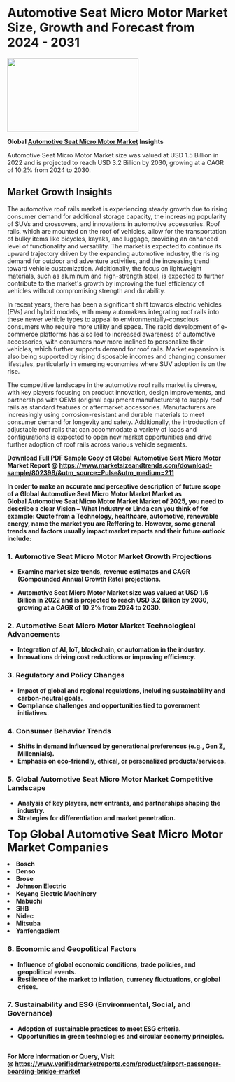 <H1>Automotive Seat Micro Motor Market Size, Growth and Forecast from 2024 - 2031</H1><img class="aligncenter size-medium wp-image-584254" src="https://thirdeyenews.in/wp-content/uploads/2024/09/Global-Market-Research-300x168.jpeg" alt="" width="300" height="168" /><p><strong>Global&nbsp;<a href="https://www.marketsizeandtrends.com/download-sample/802398/&amp;utm_source=Pulse&amp;utm_medium=211">Automotive Seat Micro Motor Market</a> Insights</strong></p><p>Automotive Seat Micro Motor Market size was valued at USD 1.5 Billion in 2022 and is projected to reach USD 3.2 Billion by 2030, growing at a CAGR of 10.2% from 2024 to 2030.</p><p><h2>Market Growth Insights</h2> <p>The automotive roof rails market is experiencing steady growth due to rising consumer demand for additional storage capacity, the increasing popularity of SUVs and crossovers, and innovations in automotive accessories. Roof rails, which are mounted on the roof of vehicles, allow for the transportation of bulky items like bicycles, kayaks, and luggage, providing an enhanced level of functionality and versatility. The market is expected to continue its upward trajectory driven by the expanding automotive industry, the rising demand for outdoor and adventure activities, and the increasing trend toward vehicle customization. Additionally, the focus on lightweight materials, such as aluminum and high-strength steel, is expected to further contribute to the market's growth by improving the fuel efficiency of vehicles without compromising strength and durability.</p> <p><strong></strong></p> <p>In recent years, there has been a significant shift towards electric vehicles (EVs) and hybrid models, with many automakers integrating roof rails into these newer vehicle types to appeal to environmentally-conscious consumers who require more utility and space. The rapid development of e-commerce platforms has also led to increased awareness of automotive accessories, with consumers now more inclined to personalize their vehicles, which further supports demand for roof rails. Market expansion is also being supported by rising disposable incomes and changing consumer lifestyles, particularly in emerging economies where SUV adoption is on the rise.</p> <p>The competitive landscape in the automotive roof rails market is diverse, with key players focusing on product innovation, design improvements, and partnerships with OEMs (original equipment manufacturers) to supply roof rails as standard features or aftermarket accessories. Manufacturers are increasingly using corrosion-resistant and durable materials to meet consumer demand for longevity and safety. Additionally, the introduction of adjustable roof rails that can accommodate a variety of loads and configurations is expected to open new market opportunities and drive further adoption of roof rails across various vehicle segments.</p> <p><strong></p><p><span class=""><strong>Download Full PDF Sample Copy of Global Automotive Seat Micro Motor Market Report</strong> @ <a href="https://www.marketsizeandtrends.com/download-sample/802398/&amp;utm_source=Pulse&amp;utm_medium=211" target="_blank">https://www.marketsizeandtrends.com/download-sample/802398/&amp;utm_source=Pulse&amp;utm_medium=211</a></span></p><p>In order to make an accurate and perceptive description of future scope of a Global&nbsp;Automotive Seat Micro Motor Market Market as Global&nbsp;Automotive Seat Micro Motor Market Market of 2025, you need to describe a clear Vision &ndash; What Industry or Linda can you think of for example: Quote from a Technology, healthcare, automotive, renewable energy, name the market you are Reffering to. However, some general trends and factors usually impact market reports and their future outlook include:</p><h3>1.&nbsp;<strong>Automotive Seat Micro Motor Market Growth Projections</strong></h3><ul><li>Examine market size trends, revenue estimates and CAGR (Compounded Annual Growth Rate) projections.</li><li><p>Automotive Seat Micro Motor Market size was valued at USD 1.5 Billion in 2022 and is projected to reach USD 3.2 Billion by 2030, growing at a CAGR of 10.2% from 2024 to 2030.</p></li></ul><h3>2.&nbsp;<strong>Automotive Seat Micro Motor Market Technological Advancements</strong></h3><ul><li>Integration of AI, IoT, blockchain, or automation in the industry.</li><li>Innovations driving cost reductions or improving efficiency.</li></ul><h3>3.&nbsp;<strong>Regulatory and Policy Changes</strong></h3><ul><li>Impact of global and regional regulations, including sustainability and carbon-neutral goals.</li><li>Compliance challenges and opportunities tied to government initiatives.</li></ul><h3>4.&nbsp;<strong>Consumer Behavior Trends</strong></h3><ul><li>Shifts in demand influenced by generational preferences (e.g., Gen Z, Millennials).</li><li>Emphasis on eco-friendly, ethical, or personalized products/services.</li></ul><h3>5.&nbsp;<strong>Global Automotive Seat Micro Motor Market Competitive Landscape</strong></h3><ul><li>Analysis of key players, new entrants, and partnerships shaping the industry.</li><li>Strategies for differentiation and market penetration.</li></ul><p data-pm-slice="1 1 []"><span style="color: inherit; font-family: inherit; font-size: 25px;">Top Global Automotive Seat Micro Motor Market Companies</span></p><div class="" data-test-id=""><p><li>Bosch</li><li> Denso</li><li> Brose</li><li> Johnson Electric</li><li> Keyang Electric Machinery</li><li> Mabuchi</li><li> SHB</li><li> Nidec</li><li> Mitsuba</li><li> Yanfengadient</li></p></div><h3>6.&nbsp;<strong>Economic and Geopolitical Factors</strong></h3><ul><li>Influence of global economic conditions, trade policies, and geopolitical events.</li><li>Resilience of the market to inflation, currency fluctuations, or global crises.</li></ul><h3>7.&nbsp;<strong>Sustainability and ESG (Environmental, Social, and Governance)</strong></h3><ul><li>Adoption of sustainable practices to meet ESG criteria.</li><li>Opportunities in green technologies and circular economy principles.</li></ul><h2><strong style="font-size: 14px;">For More Information or Query, Visit @&nbsp;</strong><a style="background-color: #ffffff; font-size: 14px;" href="https://www.marketsizeandtrends.com/report/automotive-seat-micro-motor-market/" target="_blank">https://www.verifiedmarketreports.com/product/airport-passenger-boarding-bridge-market</a></h2>
